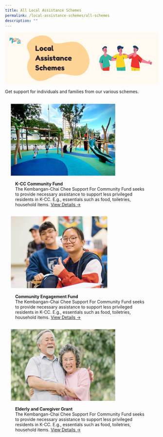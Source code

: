 ```yaml
---
title: All Local Assistance Schemes
permalink: /local-assistance-schemes/all-schemes
description: ""
---
```

![](/images/Website%20-%20Schemes%20Banner.png)

Get support for individuals and families from our various schemes. 

<ul style="display: grid; grid-template-columns: repeat(auto-fit, minmax(228px, 1fr)); gap: 1rem; margin: 2rem 2vw; padding: 0; list-style-type: none;"> 


<li><div style="position: relative; display: block; height: 100%;  overflow: hidden; text-decoration: none;"><div style="width:343px;height:235px;"><img style="height:235px;width:auto;" src="/images/image1.jpg"></div><div style="position: relative; display: flex; align-items: center; gap: 2em; padding: 1em 1em 0;"><h3 style="font-size: 1em; margin: 0 0 .3em;"></h3></div><p style="padding: 0 1em 1em;margin: 0; overflow: hidden;"><b>K-CC Community Fund</b><br />The Kembangan-Chai Chee Support For Community Fund seeks to provide necessary assistance to support less privileged residents in K-CC. E.g., essentials such as food, toiletries, household items. <a href="/local-assistance-schemes/kcc-support-for-comm-fund">View Details -></a> </p> </div></li> 


<li><div style="position: relative; display: block; height: 100%;  overflow: hidden; text-decoration: none;"><div style="width:343px;height:235px;"><img style="height:235px;width:auto;" src="/images/image3.png"></div><div style="position: relative; display: flex; align-items: center; gap: 2em; padding: 1em 1em 0;"><h3 style="font-size: 1em; margin: 0 0 .3em;"></h3></div><p style="padding: 0 1em 1em;margin: 0; overflow: hidden;"><b>Community Engagement Fund</b><br />The Kembangan-Chai Chee Support For Community Fund seeks to provide necessary assistance to support less privileged residents in K-CC. E.g., essentials such as food, toiletries, household items.  <a href="local-assistance-schemes/kcccommunityfund">View Details -></a> </p> </div></li> 

<li><div style="position: relative; display: block; height: 100%;  overflow: hidden; text-decoration: none;"><div style="width:343px;height:235px;"><img style="height:235px;width:auto;" src="/images/image2.png"></div><div style="position: relative; display: flex; align-items: center; gap: 2em; padding: 1em 1em 0;"><h3 style="font-size: 1em; margin: 0 0 .3em;"></h3></div><p style="padding: 0 1em 1em;margin: 0; overflow: hidden;"><b>Elderly and Caregiver Grant</b><br />The Kembangan-Chai Chee Support For Community Fund seeks to provide necessary assistance to support less privileged residents in K-CC. E.g., essentials such as food, toiletries, household items. <a href="/local-assistance-schemes/kcc-support-for-comm-fund">View Details -></a> </p> </div></li> 
	
<ul>